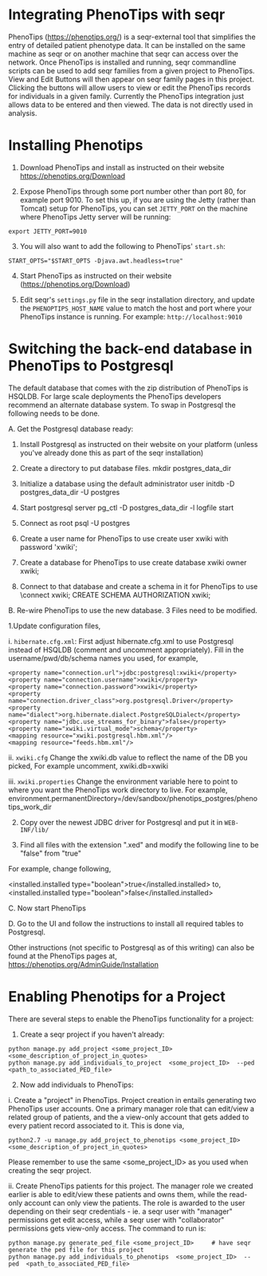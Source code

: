 
Integrating PhenoTips with seqr
===============================

PhenoTips (https://phenotips.org/) is a seqr-external tool that simplifies the entry of detailed patient phenotype data. It can be installed on the same machine as seqr or on another machine that seqr can access over the network. Once PhenoTips is installed and running, seqr commandline scripts can be used to add seqr families from a given project to PhenoTips. View and Edit Buttons will then appear on seqr family pages in this project. Clicking the buttons will allow users to view or edit the PhenoTips records for individuals in a given family. Currently the PhenoTips integration just allows data to be entered and then viewed. The data is not directly used in analysis.

Installing Phenotips
====================

 1. Download PhenoTips and install as instructed on their website https://phenotips.org/Download

 2. Expose PhenoTips through some port number other than port 80, for example port 9010. To set this up, if you are using the Jetty (rather than Tomcat) setup for PhenoTips, you can set `JETTY_PORT` on the machine where PhenoTips Jetty server will be running:

```
export JETTY_PORT=9010
```

 3. You will also want to add the following to PhenoTips' `start.sh`:
```
START_OPTS="$START_OPTS -Djava.awt.headless=true"
```

 4. Start PhenoTips as instructed on their website (https://phenotips.org/Download)

 5. Edit seqr's `settings.py` file in the seqr installation directory, and update the `PHENOPTIPS_HOST_NAME` value to match the host and port where your PhenoTips instance is running. For example: `http://localhost:9010`


Switching the back-end database in PhenoTips to Postgresql
=========================================================

The default database that comes with the zip distribution of PhenoTips is HSQLDB. For large scale deployments the PhenoTips developers recommend an alternate database system. To swap in Postgresql the following needs to be done.


A. Get the Postgresql database ready:

1. Install Postgresql as instructed on their website on your platform (unless you've already done this as part of the seqr installation)

2. Create a directory to put database files.
mkdir postgres_data_dir  
              
3. Initialize a database using the default administrator user
initdb -D postgres_data_dir -U postgres

4. Start postgresql server
pg_ctl -D postgres_data_dir -l logfile start

5. Connect as root
psql -U postgres

6. Create a user name for PhenoTips to use
create user xwiki with password 'xwiki';

7. Create a database for PhenoTips to use
create database xwiki owner xwiki;

8. Connect to that database and create a schema in it for PhenoTips to use
\connect xwiki;
CREATE SCHEMA AUTHORIZATION xwiki;


B. Re-wire PhenoTips to use the new database. 3 Files need to be modified.

1.Update configuration files,

i.  `hibernate.cfg.xml`:
First adjust hibernate.cfg.xml to use Postgresql instead of HSQLDB (comment and uncomment appropriately). Fill in the username/pwd/db/schema names you used, for example,

    <property name="connection.url">jdbc:postgresql:xwiki</property>
    <property name="connection.username">xwiki</property>
    <property name="connection.password">xwiki</property>
    <property name="connection.driver_class">org.postgresql.Driver</property>
    <property name="dialect">org.hibernate.dialect.PostgreSQLDialect</property>
    <property name="jdbc.use_streams_for_binary">false</property>
    <property name="xwiki.virtual_mode">schema</property>
    <mapping resource="xwiki.postgresql.hbm.xml"/>
    <mapping resource="feeds.hbm.xml"/>
   

ii. `xwiki.cfg`
Change the xwiki.db value to reflect the name of the DB you picked,
For example uncomment,
xwiki.db=xwiki


iii. `xwiki.properties`
Change the environment variable here to point to where you want the PhenoTips work directory to live.
For example,
environment.permanentDirectory=/dev/sandbox/phenotips_postgres/phenotips_work_dir


2. Copy over the newest JDBC driver for Postgresql and put it in `WEB-INF/lib/`

3. Find all files with the extension ".xed" and modify the following line to be "false" from "true"

For example, change following,

<installed.installed type="boolean">true</installed.installed>
to,
<installed.installed type="boolean">false</installed.installed>

C. Now start PhenoTips

D. Go to the UI and follow the instructions to install all required tables to Postgresql.

Other instructions (not specific to Postgresql as of this writing) can also be found at the PhenoTips pages at,
https://phenotips.org/AdminGuide/Installation


Enabling Phenotips for a Project
================================

There are several steps to enable the PhenoTips functionality for a project:

1. Create a seqr project if you haven't already:

```
python manage.py add_project <some_project_ID> <some_description_of_project_in_quotes>
python manage.py add_individuals_to_project  <some_project_ID>  --ped  <path_to_associated_PED_file>
```

2. Now add individuals to PhenoTips:

i. Create a "project" in PhenoTips. Project creation in entails generating two PhenoTips user accounts. One a primary manager role that can edit/view a related group of patients, and the a view-only account that gets added to every patient record associated to it. 
This is done via,

```
python2.7 -u manage.py add_project_to_phenotips <some_project_ID> <some_description_of_project_in_quotes>
```

Please remember to use the same <some_project_ID> as you used when creating the seqr project.

ii. Create PhenoTips patients for this project. The manager role we created earlier is able to edit/view these patients and owns them, while the read-only account can only view the patients. The role is awarded to the user depending on their seqr credentials - ie. a seqr user with "manager" permissions get edit access, while a seqr user with "collaborator" permissions gets view-only access. 
The command to run is: 

```
python manage.py generate_ped_file <some_project_ID>     # have seqr generate the ped file for this project
python manage.py add_individuals_to_phenotips  <some_project_ID>  --ped  <path_to_associated_PED_file>
```

